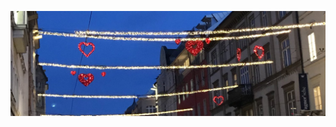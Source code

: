 [![litten header](https://github.com/schneelittchen/schneelittchen/raw/master/gh-banner.jpeg)](https://litten.love)
